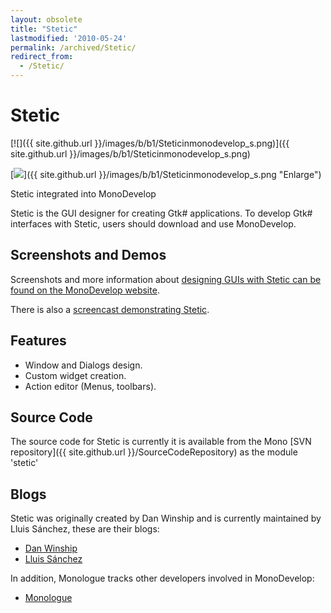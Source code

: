 ```yaml
---
layout: obsolete
title: "Stetic"
lastmodified: '2010-05-24'
permalink: /archived/Stetic/
redirect_from:
  - /Stetic/
---
```


Stetic
======

[![]({{ site.github.url }}/images/b/b1/Steticinmonodevelop_s.png)]({{ site.github.url }}/images/b/b1/Steticinmonodevelop_s.png)

[![](/skins/common/images/magnify-clip.png)]({{ site.github.url }}/images/b/b1/Steticinmonodevelop_s.png "Enlarge")

Stetic integrated into MonoDevelop

Stetic is the GUI designer for creating Gtk\# applications. To develop Gtk\# interfaces with Stetic, users should download and use MonoDevelop.

Screenshots and Demos
---------------------

Screenshots and more information about [designing GUIs with Stetic can be found on the MonoDevelop website](http://monodevelop.com/Documentation/Stetic_GUI_Designer).

There is also a [screencast demonstrating Stetic](http://monodevelop.com/Documentation/Creating_a_simple_user_interface_with_MonoDevelop).

Features
--------

-   Window and Dialogs design.
-   Custom widget creation.
-   Action editor (Menus, toolbars).

Source Code
-----------

The source code for Stetic is currently it is available from the Mono [SVN repository]({{ site.github.url }}/SourceCodeRepository) as the module 'stetic'

Blogs
-----

Stetic was originally created by Dan Winship and is currently maintained by Lluis Sánchez, these are their blogs:

-   [Dan Winship](http://mysterion.org/~danw/blog/)
-   [Lluis Sánchez](http://primates.ximian.com/~lluis/blog/)

In addition, Monologue tracks other developers involved in MonoDevelop:

-   [Monologue](http://www.go-mono.com/monologue)



